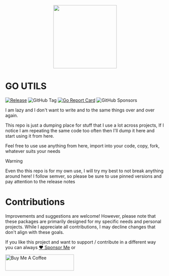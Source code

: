 <p align="center">
  <img src="https://github.com/coolapso/go-utils/blob/main/handhgopher.png" width="200" >
</p>

# GO UTILS
[![Release](https://github.com/coolapso/go-utils/actions/workflows/release.yaml/badge.svg?branch=main)](https://github.com/coolapso/go-utils/actions/workflows/release.yaml)
![GitHub Tag](https://img.shields.io/github/v/tag/coolapso/go-utils?logo=semver&label=semver&labelColor=gray&color=green)
[![Go Report Card](https://goreportcard.com/badge/github.com/coolapso/go-utils)](https://goreportcard.com/report/github.com/coolapso/go-utils)
![GitHub Sponsors](https://img.shields.io/github/sponsors/coolapso?style=flat&logo=githubsponsors)

I am lazy and I don't want to write and to the same things over and over again. 

This repo is just a dumping place for stuff that I use a lot across projects, If I notice I am repeating the same code too often then I'll dump it here and start using it from here. 

Feel free to use use anything from here, import into your code, copy, fork, whatever suits your needs

> [!WARNING]  
> Even tho this repo is for my own use, I will try my best to not break anything around here!
> I follow semver, so please be sure to use pinned versions and pay attention to the release notes

# Contributions

Improvements and suggestions are welcome! However, please note that these packages are primarily designed for my specific needs and personal projects. While I appreciate all contributions, I may decline changes that don't align with these goals.

If you like this project and want to support / contribute in a different way you can always [:heart: Sponsor Me](https://github.com/sponsors/coolapso) or

<a href="https://www.buymeacoffee.com/coolapso" target="_blank">
  <img src="https://cdn.buymeacoffee.com/buttons/default-yellow.png" alt="Buy Me A Coffee" style="height: 51px !important;width: 217px !important;" />
</a>

